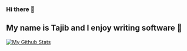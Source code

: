 ### Hi there 👋
## My name is Tajib and I enjoy writing software 🦾

[![My Github Stats](https://github-readme-stats.vercel.app/api?username=TajibSmajlovic&show_icons=true&theme=dracula)](https://github.com/machadop1407/github-readme-stats)
